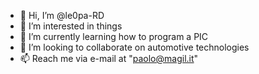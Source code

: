 - 👋 Hi, I’m @le0pa-RD
- 👀 I’m interested in things
- 🌱 I’m currently learning how to program a PIC
- 💞️ I’m looking to collaborate on automotive technologies
- 📫 Reach me via e-mail at "paolo@magil.it"

<!---
le0pa-RD/le0pa-RD is a ✨ special ✨ repository because its `README.md` (this file) appears on your GitHub profile.
You can click the Preview link to take a look at your changes.
--->
